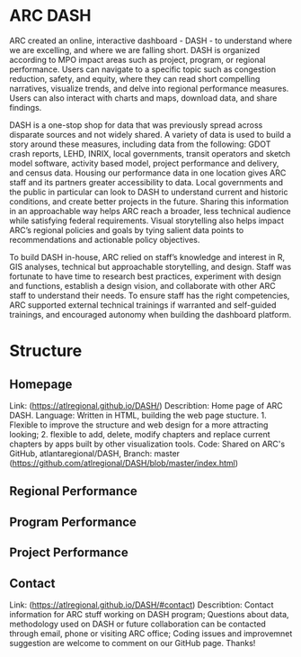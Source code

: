 # ARC DASH
ARC created an online, interactive dashboard - DASH - to understand where we are excelling, and where we are falling short. DASH is organized according to MPO impact areas such as project, program, or regional performance. Users can navigate to a specific topic such as congestion reduction, safety, and equity, where they can read short compelling narratives, visualize trends, and delve into regional performance measures. Users can also interact with charts and maps, download data, and share findings. 

DASH is a one-stop shop for data that was previously spread across disparate sources and not widely shared. A variety of data is used to build a story around these measures, including data from the following: GDOT crash reports, LEHD, INRIX, local governments, transit operators and sketch model software, activity based model, project performance and delivery, and census data. Housing our performance data in one location gives ARC staff and its partners greater accessibility to data. Local governments and the public in particular can look to DASH to understand current and historic conditions, and create better projects in the future. Sharing this information in an approachable way helps ARC reach a broader, less technical audience while satisfying federal requirements. Visual storytelling also helps impact ARC’s regional policies and goals by tying salient data points to recommendations and actionable policy objectives. 

To build DASH in-house, ARC relied on staff’s knowledge and interest in R, GIS analyses, technical but approachable storytelling, and design. Staff was fortunate to have time to research best practices, experiment with design and functions, establish a design vision, and collaborate with other ARC staff to understand their needs. To ensure staff has the right competencies, ARC supported external technical trainings if warranted and self-guided trainings, and encouraged autonomy when building the dashboard platform. 
# Structure
## Homepage
Link: (https://atlregional.github.io/DASH/)
Describtion: Home page of ARC DASH.
Language: Written in HTML, building the web page stucture. 1. Flexible to improve the structure and web design for a more attracting looking; 2. flexible to add, delete, modify chapters and replace current chapters by apps built by other visualization tools.
Code: Shared on ARC's GitHub, atlantaregional/DASH, Branch: master (https://github.com/atlregional/DASH/blob/master/index.html)
## Regional Performance
## Program Performance
## Project Performance
## Contact
Link: (https://atlregional.github.io/DASH/#contact)
Describtion: Contact information for ARC stuff working on DASH program; Questions about data, methodology used on DASH or future collaboration can be contacted through email, phone or visiting ARC office; Coding issues and improvemnet suggestion are welcome to comment on our GitHub page. Thanks!
